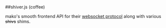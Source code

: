 ##shiver.js (coffee)

mako's smooth frontend API for their [websocket protocol](https://github.com/makoConstruct/shivsock) along with various ~~shivs~~ shims.